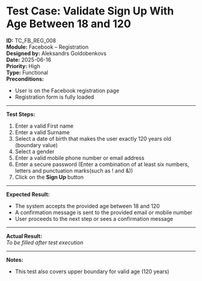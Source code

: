 # Test Case: Validate Sign Up With Age Between 18 and 120

**ID:** TC_FB_REG_008  
**Module:** Facebook – Registration  
**Designed by:** Aleksandrs Goldobenkovs  
**Date:** 2025-06-16  
**Priority:** High  
**Type:** Functional  
**Preconditions:**  
- User is on the Facebook registration page  
- Registration form is fully loaded

---

**Test Steps:**

1. Enter a valid First name
2. Enter a valid Surname 
2. Select a date of birth that makes the user exactly 120 years old (boundary value)
3. Select a gender  
4. Enter a valid mobile phone number or email address 
5. Enter a secure password (Enter a combination of at least six numbers, letters and punctuation marks(such as ! and &))  
6. Click on the **Sign Up** button

---

**Expected Result:**   
- The system accepts the provided age between 18 and 120  
- A confirmation message is sent to the provided email or mobile number 
- User proceeds to the next step or sees a confirmation message

---

**Actual Result:**  
_To be filled after test execution_

---

**Notes:** 
- This test also covers upper boundary for valid age (120 years)

